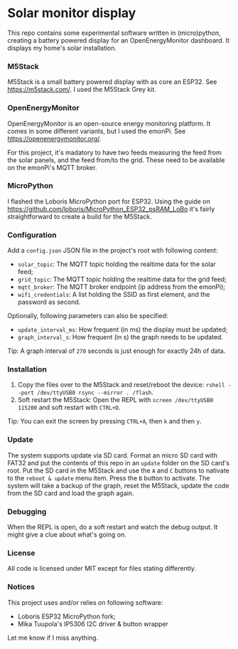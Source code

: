 # Solar monitor display

This repo contains some experimental software written in (micro)python, creating a battery powered display for an OpenEnergyMonitor dashboard. It displays my home's solar installation.

### M5Stack

M5Stack is a small battery powered display with as core an ESP32. See https://m5stack.com/. I used the M5Stack Grey kit.

### OpenEnergyMonitor

OpenEnergyMonitor is an open-source energy monitoring platform. It comes in some different variants, but I used the emonPi. See https://openenergymonitor.org/.

For this project, it's madatory to have two feeds measuring the feed from the solar panels, and the feed from/to the grid. These need to be available on the emonPi's MQTT broker.

### MicroPython

I flashed the Loboris MicroPython port for ESP32. Using the guide on https://github.com/loboris/MicroPython_ESP32_psRAM_LoBo it's fairly straightforward to create a build for the M5Stack.

### Configuration

Add a `config.json` JSON file in the project's root with following content:
* `solar_topic`: The MQTT topic holding the realtime data for the solar feed;
* `grid_topic`: The MQTT topic holding the realtime data for the grid feed;
* `mqtt_broker`: The MQTT broker endpoint (ip address from the emonPi);
* `wifi_credentials`: A list holding the SSID as first element, and the password as second.

Optionally, following parameters can also be specified:
* `update_interval_ms`: How frequent (in ms) the display must be updated;
* `graph_interval_s`: How frequent (in s) the graph needs to be updated.

Tip: A graph interval of `270` seconds is just enough for exactly 24h of data.

### Installation

1. Copy the files over to the M5Stack and reset/reboot the device: `rshell --port /dev/ttyUSB0 rsync --mirror . /flash`.
2. Soft restart the M5Stack: Open the REPL with `screen /dev/ttyUSB0 115200` and soft restart with `CTRL+D`.

Tip: You can exit the screen by pressing `CTRL+A`, then `k` and then `y`.

### Update

The system supports update via SD card. Format an micro SD card with FAT32 and put the contents
of this repo in an `update` folder on the SD card's root. Put the SD card in the M5Stack and use
the `A` and `C` buttons to nativate to the `reboot & update` menu item. Press the `B` button to
activate. The system will take a backup of the graph, reset the M5Stack, update the code from the
SD card and load the graph again.

### Debugging

When the REPL is open, do a soft restart and watch the debug output. It might give a clue about what's going on.

### License

All code is licensed under MIT except for files stating differently.

### Notices

This project uses and/or relies on following software:
* Loboris ESP32 MicroPython fork;
* Mika Tuupola's IP5306 I2C driver & button wrapper

Let me know if I miss anything.
